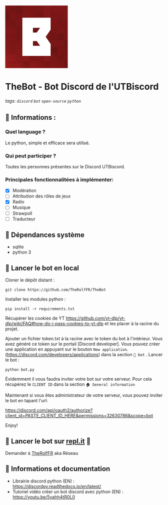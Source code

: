 ![TheBot](logo/theBot_200px.png)
# TheBot - Bot Discord de l'UTBiscord

###### tags: `discord` `bot` `open-source` `python`


## 📝 Informations :

### Quel language ?

Le python, simple et efficace sera utilisé.

### Qui peut participer ?

Toutes les personnes présentes sur le Discord UTBiscord.

### Principales fonctionnalitées à implémenter:
- [x] Modération
- [ ] Attribution des rôles de jeux
- [x] Radio
- [ ] Musique
- [ ] Strawpoll
- [ ] Traducteur

## 🔧 Dépendances système

- sqlite
- python 3

## 🔧 Lancer le bot en local

Cloner le dépôt distant :
```
git clone https://github.com/TheRolfFR/TheBot
```

Installer les modules python :
```
pip install -r requirements.txt
```

Récupérer les cookies de YT https://github.com/yt-dlp/yt-dlp/wiki/FAQ#how-do-i-pass-cookies-to-yt-dlp et les placer à la racine du projet.

Ajouter un fichier token.txt à la racine avec le token du bot à l'intérieur.
Vous avez généré ce token sur le portail [Discord developer].
Vous pouvez créer une application en appuyant sur le bouton ``New application``.
(https://discord.com/developers/applications) dans la section ``🧩 bot`` .
Lancer le bot :
```
python bot.py
```

Évidemment il vous faudra inviter votre bot sur votre serveur. Pour cela récupérez le ``CLIENT ID`` dans la section ``🏠 General information``

Maintenant si vous êtes administrateur de votre serveur, vous pouvez inviter le bot en tapant l'url:

https://discord.com/api/oauth2/authorize?client_id=PASTE_CLIENT_ID_HERE&permissions=32630786&scope=bot

Enjoy!


## 🔧 Lancer le bot sur [repl.it](https://repl.it/) 🙊

Demander à [TheRolfFR](https://bit.ly/therolf-github) aka Réseau

## 📜 Informations et documentation

- Librairie discord python (EN) : https://discordpy.readthedocs.io/en/latest/
- Tutoriel vidéo créer un bot discord avec python (EN) : https://youtu.be/5yahh4tR0L0
